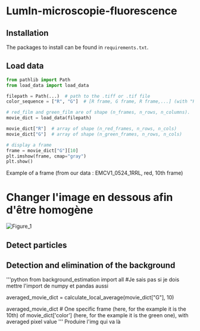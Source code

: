 # LumIn-microscopie-fluorescence 

## Installation

The packages to install can be found in `requirements.txt`.

## Load data

```python
from pathlib import Path
from load_data import load_data

filepath = Path(...)  # path to the .tiff or .tif file
color_sequence = ["R", "G"]  # [R frame, G frame, R frame,...] (with "R" for red and "G" for green)

# red_film and green_film are of shape (n_frames, n_rows, n_columns).
movie_dict = load_data(filepath)

movie_dict["R"]  # array of shape (n_red_frames, n_rows, n_cols)
movie_dict["G"]  # array of shape (n_green_frames, n_rows, n_cols)

# display a frame
frame = movie_dict["G"][10]
plt.imshow(frame, cmap="gray")
plt.show()
```
Example of a frame
(from our data : EMCV1_0524_1RRL, red, 10th frame)
# Changer l'image en dessous afin d'être homogène
![Figure_1](https://user-images.githubusercontent.com/113975558/192475178-1bc63813-b195-4fec-9e22-214abcd8baa6.png)


## Detect particles

## Detection and elimination of the background

'''python
from background_estimation import all
#Je sais pas si je dois mettre l'import de numpy et pandas aussi

averaged_movie_dict = calculate_local_average(movie_dict["G"], 10)

averaged_movie_dict # One specific frame (here, for the example it is the 10th) of movie_dict['color'] (here, for the example it is the green one), with averaged pixel value
'''
Produire l'img qui va là
